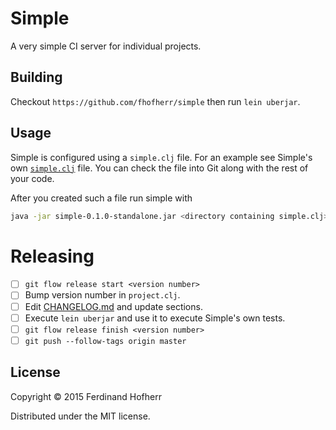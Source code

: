# Simple

A very simple CI server for individual projects.

## Building

Checkout `https://github.com/fhofherr/simple` then run `lein uberjar`.

## Usage

Simple is configured using a `simple.clj` file. For an example see
Simple's own [`simple.clj`](simple.clj) file. You can check the file
into Git along with the rest of your code.

After you created such a file run simple with

```bash
java -jar simple-0.1.0-standalone.jar <directory containing simple.clj>
```

# Releasing

* [ ] `git flow release start <version number>`
* [ ] Bump version number in `project.clj`.
* [ ] Edit [CHANGELOG.md](CHANGELOG.md) and update sections.
* [ ] Execute `lein uberjar` and use it to execute Simple's own tests.
* [ ] `git flow release finish <version number>`
* [ ] `git push --follow-tags origin master`

## License

Copyright © 2015 Ferdinand Hofherr

Distributed under the MIT license.
